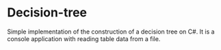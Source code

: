 # Decision-tree
Simple implementation of the construction of a decision tree on C#.
It is a console application with reading table data from a file. 
